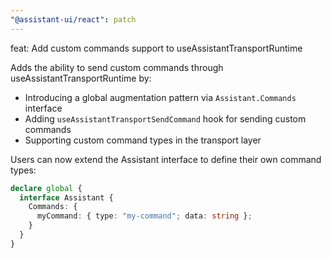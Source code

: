 ```yaml
---
"@assistant-ui/react": patch
---
```


feat: Add custom commands support to useAssistantTransportRuntime

Adds the ability to send custom commands through useAssistantTransportRuntime by:
- Introducing a global augmentation pattern via `Assistant.Commands` interface
- Adding `useAssistantTransportSendCommand` hook for sending custom commands
- Supporting custom command types in the transport layer

Users can now extend the Assistant interface to define their own command types:
```typescript
declare global {
  interface Assistant {
    Commands: {
      myCommand: { type: "my-command"; data: string };
    }
  }
}
```